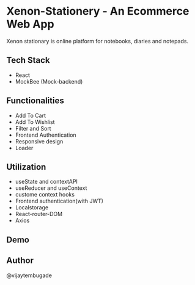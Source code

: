 # Xenon-Stationery - An Ecommerce Web App
Xenon stationary is online platform for notebooks, diaries and notepads.

## Tech Stack
- React
- MockBee (Mock-backend)

## Functionalities 

- Add To Cart
- Add To Wishlist
- Filter and Sort
- Frontend Authentication
- Responsive design
- Loader

## Utilization
- useState and contextAPI
- useReducer and useContext
- custome context hooks
- Frontend authentication(with JWT)
- Localstorage 
- React-router-DOM
- Axios

## Demo



## Author
@vijaytembugade

